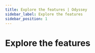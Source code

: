 ```yaml
---
title: Explore the features | Odyssey
sidebar_label: Explore the features
sidebar_position: 1
---
```

# Explore the features
